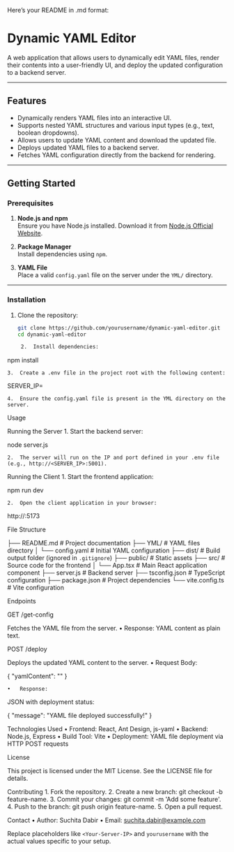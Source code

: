 Here’s your README in .md format:

# **Dynamic YAML Editor**

A web application that allows users to dynamically edit YAML files, render their contents into a user-friendly UI, and deploy the updated configuration to a backend server.

---

## **Features**
- Dynamically renders YAML files into an interactive UI.
- Supports nested YAML structures and various input types (e.g., text, boolean dropdowns).
- Allows users to update YAML content and download the updated file.
- Deploys updated YAML files to a backend server.
- Fetches YAML configuration directly from the backend for rendering.

---

## **Getting Started**

### **Prerequisites**
1. **Node.js and npm**  
   Ensure you have Node.js installed. Download it from [Node.js Official Website](https://nodejs.org/).

2. **Package Manager**  
   Install dependencies using `npm`.

3. **YAML File**  
   Place a valid `config.yaml` file on the server under the `YML/` directory.

---

### **Installation**
1. Clone the repository:
   ```bash
   git clone https://github.com/yourusername/dynamic-yaml-editor.git
   cd dynamic-yaml-editor

	2.	Install dependencies:

npm install


	3.	Create a .env file in the project root with the following content:

SERVER_IP=<Your-Server-IP>


	4.	Ensure the config.yaml file is present in the YML directory on the server.

Usage

Running the Server
	1.	Start the backend server:

node server.js


	2.	The server will run on the IP and port defined in your .env file (e.g., http://<SERVER_IP>:5001).

Running the Client
	1.	Start the frontend application:

npm run dev


	2.	Open the client application in your browser:

http://<Your-IP>:5173

File Structure

├── README.md               # Project documentation
├── YML/                    # YAML files directory
│   └── config.yaml         # Initial YAML configuration
├── dist/                   # Build output folder (ignored in `.gitignore`)
├── public/                 # Static assets
├── src/                    # Source code for the frontend
│   └── App.tsx             # Main React application component
├── server.js               # Backend server
├── tsconfig.json           # TypeScript configuration
├── package.json            # Project dependencies
└── vite.config.ts          # Vite configuration

Endpoints

GET /get-config

Fetches the YAML file from the server.
	•	Response:
YAML content as plain text.

POST /deploy

Deploys the updated YAML content to the server.
	•	Request Body:

{
  "yamlContent": "<Updated YAML content as a string>"
}


	•	Response:
JSON with deployment status:

{
  "message": "YAML file deployed successfully!"
}

Technologies Used
	•	Frontend: React, Ant Design, js-yaml
	•	Backend: Node.js, Express
	•	Build Tool: Vite
	•	Deployment: YAML file deployment via HTTP POST requests

License

This project is licensed under the MIT License. See the LICENSE file for details.

Contributing
	1.	Fork the repository.
	2.	Create a new branch: git checkout -b feature-name.
	3.	Commit your changes: git commit -m 'Add some feature'.
	4.	Push to the branch: git push origin feature-name.
	5.	Open a pull request.

Contact
	•	Author: Suchita Dabir
	•	Email: suchita.dabir@example.com

Replace placeholders like `<Your-Server-IP>` and `yourusername` with the actual values specific to your setup.
